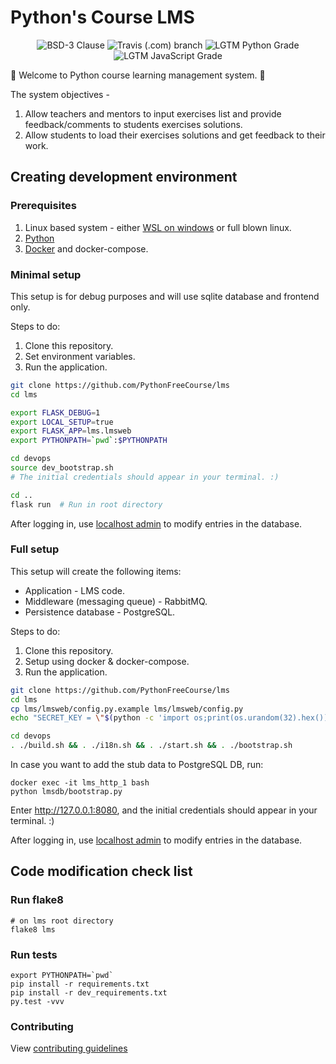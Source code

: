# Python's Course LMS

<p align="center">
  <img title="BSD-3 Clause" src="https://img.shields.io/github/license/PythonFreeCourse/LMS.svg">
  <img title="Travis (.com) branch" src="https://img.shields.io/travis/com/PythonFreeCourse/LMS/master.svg">
  <img title="LGTM Python Grade" src="https://img.shields.io/lgtm/grade/python/github/PythonFreeCourse/LMS.svg">
  <img title="LGTM JavaScript Grade" src="https://img.shields.io/lgtm/grade/javascript/github/PythonFreeCourse/LMS.svg">
</p>

👋 Welcome to Python course learning management system. 🐍

The system objectives - 
1. Allow teachers and mentors to input exercises list and provide feedback/comments to students exercises solutions.
2. Allow students to load their exercises solutions and get feedback to their work.

## Creating development environment
### Prerequisites
1. Linux based system - either [WSL on windows](https://docs.microsoft.com/en-us/windows/wsl/install-win10) or full blown linux.
2. [Python](https://www.python.org/downloads/release/python-385/) 
3. [Docker](https://docs.docker.com/docker-for-windows/install/) and docker-compose.

### Minimal setup
This setup is for debug purposes and will use sqlite database and frontend only.

Steps to do:
1. Clone this repository.
2. Set environment variables.
3. Run the application.

```bash
git clone https://github.com/PythonFreeCourse/lms
cd lms

export FLASK_DEBUG=1
export LOCAL_SETUP=true
export FLASK_APP=lms.lmsweb
export PYTHONPATH=`pwd`:$PYTHONPATH

cd devops
source dev_bootstrap.sh
# The initial credentials should appear in your terminal. :)

cd ..
flask run  # Run in root directory
```

After logging in, use [localhost admin](https://127.0.0.1:5000/admin) to modify entries in the database.


### Full setup
This setup will create the following items:
* Application - LMS code.
* Middleware (messaging queue) - RabbitMQ.
* Persistence database - PostgreSQL.

Steps to do:

1. Clone this repository.
2. Setup using docker & docker-compose.
3. Run the application.

```bash
git clone https://github.com/PythonFreeCourse/lms
cd lms
cp lms/lmsweb/config.py.example lms/lmsweb/config.py
echo "SECRET_KEY = \"$(python -c 'import os;print(os.urandom(32).hex())')\"" >> lms/lmsweb/config.py

cd devops
. ./build.sh && . ./i18n.sh && . ./start.sh && . ./bootstrap.sh
```

In case you want to add the stub data to PostgreSQL DB, run:
```
docker exec -it lms_http_1 bash
python lmsdb/bootstrap.py
```

Enter http://127.0.0.1:8080, and the initial credentials should appear in your terminal. :)

After logging in, use [localhost admin](https://127.0.0.1:8080/admin) to modify entries in the database.


## Code modification check list
### Run flake8 
```
# on lms root directory
flake8 lms
```
### Run tests
```
export PYTHONPATH=`pwd`
pip install -r requirements.txt
pip install -r dev_requirements.txt
py.test -vvv
```
### Contributing
View [contributing guidelines](https://github.com/PythonFreeCourse/lms/blob/master/CONTRIBUING.md)